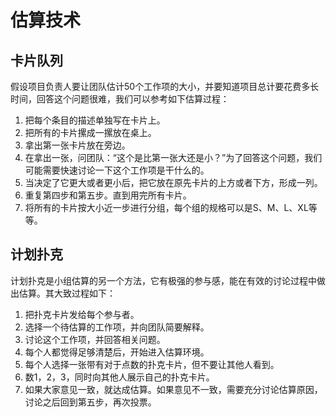 # 估算技术
## 卡片队列
假设项目负责人要让团队估计50个工作项的大小，并要知道项目总计要花费多长时间，回答这个问题很难，我们可以参考如下估算过程：
1. 把每个条目的描述单独写在卡片上。
2. 把所有的卡片摞成一摞放在桌上。
3. 拿出第一张卡片放在旁边。
4. 在拿出一张，问团队：“这个是比第一张大还是小？”为了回答这个问题，我们可能需要快速讨论一下这个工作项是干什么的。
5. 当决定了它更大或者更小后，把它放在原先卡片的上方或者下方，形成一列。
6. 重复第四步和第五步。直到用完所有卡片。
7. 将所有的卡片按大小近一步进行分组，每个组的规格可以是S、M、L、XL等等。

## 计划扑克
计划扑克是小组估算的另一个方法，它有极强的参与感，能在有效的讨论过程中做出估算。其大致过程如下：
1. 把扑克卡片发给每个参与者。
2. 选择一个待估算的工作项，并向团队简要解释。
3. 讨论这个工作项，并回答相关问题。
4. 每个人都觉得足够清楚后，开始进入估算环境。
5. 每个人选择一张带有对于点数的扑克卡片，但不要让其他人看到。
6. 数1，2，3，同时向其他人展示自己的扑克卡片。
7. 如果大家意见一致，就达成估算。如果意见不一致，需要充分讨论估算原因，讨论之后回到第五步，再次投票。
